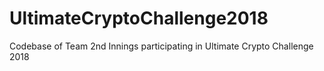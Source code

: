# UltimateCryptoChallenge2018
Codebase of Team 2nd Innings participating in Ultimate Crypto Challenge 2018
